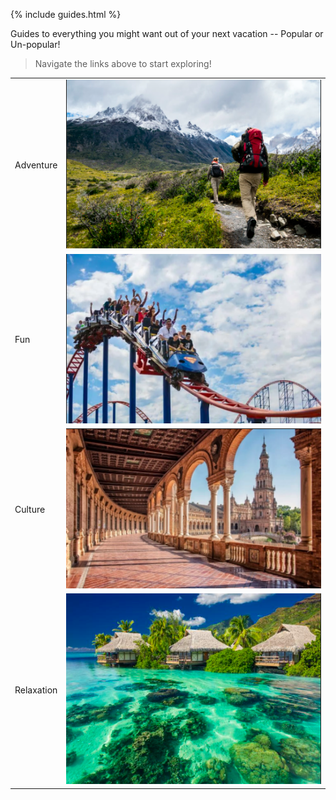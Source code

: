 {% include guides.html %}

Guides to everything you might want out of your next vacation -- Popular or Un-popular!

> Navigate the links above to start exploring!

<body>

<table>
  <tr>
    <td>Adventure</td>
    <td><a href="https://guapbeast.github.io/team10/adventure"><img src="images/adventure.png"></a>
    </td>  
  <tr>
    <td>Fun</td>
    <td><a href="https://guapbeast.github.io/team10/fun"><img src="images/fun.png"></a>
  <tr>
    <td>Culture</td>
    <td><a href="https://guapbeast.github.io/team10/culture"><img src="images/culture.png"></a>
  <tr>
    <td>Relaxation</td>
    <td><a href="https://guapbeast.github.io/team10/relax"><img src="images/relax.png"></a>
</table>

</body> 